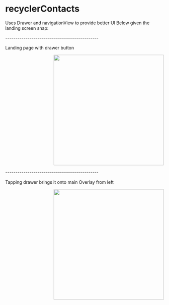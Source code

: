 # recyclerContacts
Uses Drawer and navigationView to provide better UI
Below given the landing screen snap:
</hr>
<p> ---------------------------------------------- </p>
</hr>
Landing page with drawer button
<p align="right"> 
<img  src="https://github.com/snaqviAndroidApp/recyclerContacts/blob/Drawer_n_RecyclerView/app/src/main/res/drawable/drawer_n_recyclerview.png" width="350"/> 
</p>                                                                                                                           
</hr>
<p> ---------------------------------------------- </p>
</hr>
Tapping drawer brings it onto main Overlay from left                        
<p align="right">   
<img src="https://github.com/snaqviAndroidApp/recyclerContacts/blob/Drawer_n_RecyclerView/app/src/main/res/drawable/drawer.png" width="350"/>
</p>


